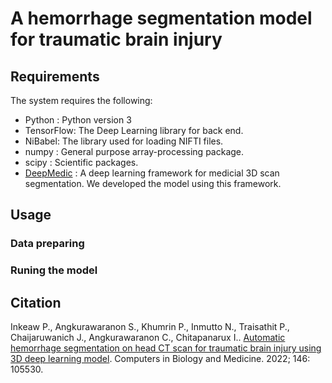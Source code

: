 # A hemorrhage segmentation model for traumatic brain injury
## Requirements
The system requires the following:
- Python : Python version 3
- TensorFlow: The Deep Learning library for back end.
- NiBabel: The library used for loading NIFTI files.
- numpy : General purpose array-processing package.
- scipy : Scientific packages. 
- [DeepMedic](https://github.com/deepmedic/deepmedic) : A deep learning framework for medicial 3D scan segmentation. We developed the model using this framework.
## Usage
### Data preparing
### Runing the model
## Citation
Inkeaw P., Angkurawaranon S., Khumrin P., Inmutto N., Traisathit P., Chaijaruwanich J., Angkurawaranon C., Chitapanarux I.. [Automatic hemorrhage segmentation on head CT scan for traumatic brain injury using 3D deep learning model](https://www.sciencedirect.com/science/article/pii/S0010482522003225). Computers in Biology and Medicine. 2022; 146: 105530.
